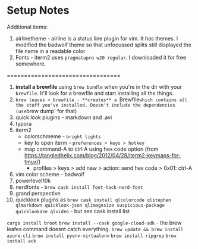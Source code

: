 # Setup Notes

Additional items:

1. airlinetheme - airline is a status line plugin for vim. It has themes. I modified the badwolf theme so that unfocussed splits still displayed the file name in a readable color
2. Fonts - iterm2 uses `pragmatapro w20 regular`. I downloaded it for free somewhere.

=================================



1. **install a brewfile** using `brew bundle` when you're in the dir with your `brewfile`. It'll look for a brewfile and start installing all the things.
2. `brew leaves > brewfile - **creates** a `Brewfile` which contains all the stuff you've installed. Doesn't include the dependencies (use `brew dump` for that)
3. quick look plugins - markdown and .avi
4. typora
5. iterm2
    - colorschmeme - `bright lights`
    - key to open iterm - `preferences > keys > hotkey`
    - map command-A to ctrl A using hex code option (from https://tangledhelix.com/blog/2012/04/28/iterm2-keymaps-for-tmux/) 
      - profiles > keys > add new > action: send hex code > 0x01: ctrl-A
6. vim color scheme - badwolf
7. powerlevel10k
8. nerdfonts - `brew cask install font-hack-nerd-font`
9. grand perspective
10. quicklook plugins as `brew cask install qlcolorcode qlstephen qlmarkdown quicklook-json qlimagesize suspicious-package quicklookase qlvideo` - but see cask install list

`cargo install broot`
`brew install --cask google-cloud-sdk` - the brew leafes command doesnt catch everything.
`brew update && brew install azure-cli`
`brew install pyenv-virtualenv`
`brew install ripgrep`
`brew install ack`
